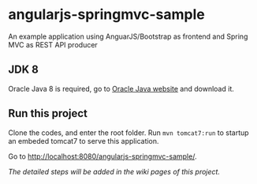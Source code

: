 angularjs-springmvc-sample
==========================

An example application using AnguarJS/Bootstrap as frontend and Spring MVC as REST API producer


## JDK 8

Oracle Java 8 is required, go to [Oracle Java website](http://java.oracle.com) and download it.

## Run this project

Clone the codes, and enter the root folder. Run `mvn tomcat7:run` to startup an embeded tomcat7 to serve this application.

Go to [http://localhost:8080/angularjs-springmvc-sample/](http://localhost:8080/angularjs-springmvc-sample/).

*The detailed steps will be added in the wiki pages of this project.*
